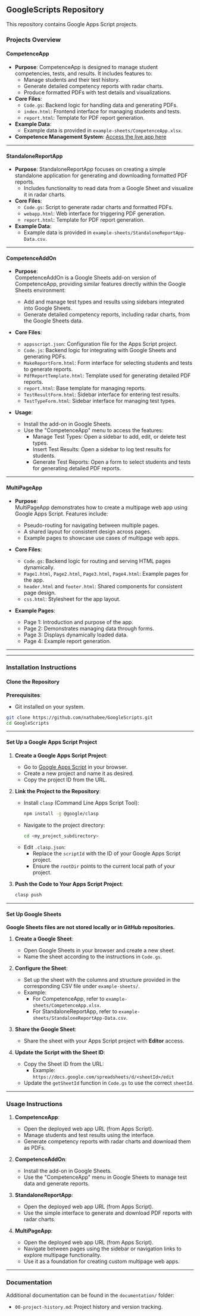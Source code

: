  

## GoogleScripts Repository

This repository contains Google Apps Script projects.

### **Projects Overview**

#### CompetenceApp
- **Purpose**: 
  CompetenceApp is designed to manage student competencies, tests, and results. It includes features to:
  - Manage students and their test history.
  - Generate detailed competency reports with radar charts.
  - Produce formatted PDFs with test details and visualizations.
- **Core Files**:
  - `Code.gs`: Backend logic for handling data and generating PDFs.
  - `index.html`: Frontend interface for managing students and tests.
  - `report.html`: Template for PDF report generation.
- **Example Data**:
  - Example data is provided in `example-sheets/CompetenceApp.xlsx`.
- **Competence Management System**:
[Access the live app here](https://script.google.com/macros/s/AKfycbzYhfgXa1DjaEg7nFyw8e6vXyEBdDwqKJSM5rhjD0eY6nbFHkJCFDm3AK1rz2_CusH8QQ/exec)


---

#### StandaloneReportApp
- **Purpose**:
  StandaloneReportApp focuses on creating a simple standalone application for generating and downloading formatted PDF reports.
  - Includes functionality to read data from a Google Sheet and visualize it in radar charts.
- **Core Files**:
  - `Code.gs`: Script to generate radar charts and formatted PDFs.
  - `webapp.html`: Web interface for triggering PDF generation.
  - `report.html`: Template for PDF report generation.
- **Example Data**:
  - Example data is provided in `example-sheets/StandaloneReportApp-Data.csv`.

---

#### CompetenceAddOn
- **Purpose**:  
  CompetenceAddOn is a Google Sheets add-on version of CompetenceApp, providing similar features directly within the Google Sheets environment:  
  - Add and manage test types and results using sidebars integrated into Google Sheets.  
  - Generate detailed competency reports, including radar charts, from the Google Sheets data.  

- **Core Files**:  
  - `appsscript.json`: Configuration file for the Apps Script project.  
  - `Code.js`: Backend logic for integrating with Google Sheets and generating PDFs.  
  - `MakeReportForm.html`: Form interface for selecting students and tests to generate reports.  
  - `PdfReportTemplate.html`: Template used for generating detailed PDF reports.  
  - `report.html`: Base template for managing reports.  
  - `TestResultForm.html`: Sidebar interface for entering test results.  
  - `TestTypeForm.html`: Sidebar interface for managing test types.  

- **Usage**:  
  - Install the add-on in Google Sheets.  
  - Use the "CompetenceApp" menu to access the features:  
    - Manage Test Types: Open a sidebar to add, edit, or delete test types.  
    - Insert Test Results: Open a sidebar to log test results for students.  
    - Generate Test Reports: Open a form to select students and tests for generating detailed PDF reports.  

---

#### MultiPageApp
- **Purpose**:  
  MultiPageApp demonstrates how to create a multipage web app using Google Apps Script. Features include:  
  - Pseudo-routing for navigating between multiple pages.  
  - A shared layout for consistent design across pages.  
  - Example pages to showcase use cases of multipage web apps.  

- **Core Files**:  
  - `Code.gs`: Backend logic for routing and serving HTML pages dynamically.  
  - `Page1.html`, `Page2.html`, `Page3.html`, `Page4.html`: Example pages for the app.  
  - `header.html` and `footer.html`: Shared components for consistent page design.  
  - `css.html`: Stylesheet for the app layout.  

- **Example Pages**:  
  - Page 1: Introduction and purpose of the app.  
  - Page 2: Demonstrates managing data through forms.  
  - Page 3: Displays dynamically loaded data.  
  - Page 4: Example report generation.  

---
---

### **Installation Instructions**

#### **Clone the Repository**
**Prerequisites**: 
- Git installed on your system.

```bash
git clone https://github.com/nathabee/GoogleScripts.git
cd GoogleScripts
```

---

#### **Set Up a Google Apps Script Project**

1. **Create a Google Apps Script Project**:
   - Go to [Google Apps Script](https://script.google.com/) in your browser.
   - Create a new project and name it as desired.
   - Copy the project ID from the URL.

2. **Link the Project to the Repository**:
   - Install `clasp` (Command Line Apps Script Tool):
     ```bash
     npm install -g @google/clasp
     ```
   - Navigate to the project directory:
     ```bash
     cd <my_project_subdirectory>
     ```
   - Edit `.clasp.json`:
     - Replace the `scriptId` with the ID of your Google Apps Script project.
     - Ensure the `rootDir` points to the current local path of your project.

3. **Push the Code to Your Apps Script Project**:
   ```bash
   clasp push
   ```

---

#### **Set Up Google Sheets**

**Google Sheets files are not stored locally or in GitHub repositories.**

1. **Create a Google Sheet**:
   - Open Google Sheets in your browser and create a new sheet.
   - Name the sheet according to the instructions in `Code.gs`.

2. **Configure the Sheet**:
   - Set up the sheet with the columns and structure provided in the corresponding CSV file under `example-sheets/`.
   - Example:
     - For CompetenceApp, refer to `example-sheets/CompetenceApp.xlsx`.
     - For StandaloneReportApp, refer to `example-sheets/StandaloneReportApp-Data.csv`.

3. **Share the Google Sheet**:
   - Share the sheet with your Apps Script project with **Editor** access.

4. **Update the Script with the Sheet ID**:
   - Copy the Sheet ID from the URL:
     - Example: `https://docs.google.com/spreadsheets/d/<sheetId>/edit`
   - Update the `getSheetId` function in `Code.gs` to use the correct `sheetId`.

---

### **Usage Instructions**


1. **CompetenceApp**:  
   - Open the deployed web app URL (from Apps Script).  
   - Manage students and test results using the interface.  
   - Generate competency reports with radar charts and download them as PDFs.  

2. **CompetenceAddOn**:  
   - Install the add-on in Google Sheets.  
   - Use the "CompetenceApp" menu in Google Sheets to manage test data and generate reports.  

3. **StandaloneReportApp**:  
   - Open the deployed web app URL (from Apps Script).  
   - Use the simple interface to generate and download PDF reports with radar charts.  

4. **MultiPageApp**:  
   - Open the deployed web app URL (from Apps Script).  
   - Navigate between pages using the sidebar or navigation links to explore multipage functionality.  
   - Use it as a foundation for creating custom multipage web apps.  

---




### **Documentation**

Additional documentation can be found in the `documentation/` folder:
- `00-project-history.md`: Project history and version tracking. 
 